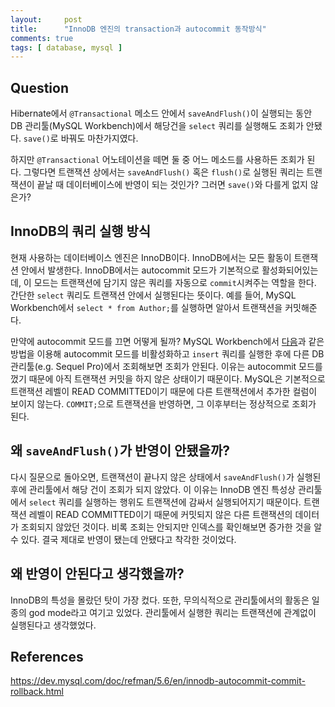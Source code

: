 ```yaml
---
layout:     post
title:      "InnoDB 엔진의 transaction과 autocommit 동작방식"
comments: true
tags: [ database, mysql ]
---
```


## Question

Hibernate에서 `@Transactional` 메소드 안에서 `saveAndFlush()`이 실행되는 동안 DB 관리툴(MySQL Workbench)에서 해당건을 `select` 쿼리를 실행해도 조회가 안됐다. `save()`로 바꿔도 마찬가지였다.

하지만 `@Transactional` 어노테이션을 떼면 둘 중 어느 메소드를 사용하든 조회가 된다. 그렇다면 트랜잭션 상에서는 `saveAndFlush()` 혹은 `flush()`로 실행된 쿼리는 트랜잭션이 끝날 때 데이터베이스에 반영이 되는 것인가? 그러면 `save()`와 다를게 없지 않은가?

## InnoDB의 쿼리 실행 방식

현재 사용하는 데이터베이스 엔진은 InnoDB이다. InnoDB에서는 모든 활동이 트랜잭션 안에서 발생한다. InnoDB에서는 autocommit 모드가 기본적으로 활성화되어있는데, 이 모드는 트랜잭션에 담기지 않은 쿼리를 자동으로 `commit`시켜주는 역할을 한다. 간단한 `select` 쿼리도 트랜잭션 안에서 실행된다는 뜻이다. 예를 들어, MySQL Workbench에서 `select * from Author;`를 실행하면 알아서 트랜잭션을 커밋해준다.

만약에 autocommit 모드를 끄면 어떻게 될까? MySQL Workbench에서 [다음](https://superuser.com/questions/317829/mysql-workbench-start-with-auto-commit-off)과 같은 방법을 이용해 autocommit 모드를 비활성화하고 `insert` 쿼리를 실행한 후에 다른 DB 관리툴(e.g. Sequel Pro)에서 조회해보면 조회가 안된다. 이유는 autocommit 모드를 껐기 때문에 아직 트랜잭션 커밋을 하지 않은 상태이기 때문이다. MySQL은 기본적으로 트랜잭션 레벨이 READ COMMITTED이기 때문에 다른 트랜잭션에서 추가한 컬럼이 보이지 않는다. `COMMIT;`으로 트랜잭션을 반영하면, 그 이후부터는 정상적으로 조회가 된다.

## 왜 `saveAndFlush()`가 반영이 안됐을까?

다시 질문으로 돌아오면, 트랜잭션이 끝나지 않은 상태에서 `saveAndFlush()`가 실행된 후에 관리툴에서 해당 건이 조회가 되지 않았다. 이 이유는 InnoDB 엔진 특성상 관리툴에서 `select` 쿼리를 실행하는 행위도 트랜잭션에 감싸서 실행되어지기 때문이다. 트랜잭션 레벨이 READ COMMITTED이기 때문에 커밋되지 않은 다른 트랜잭션의 데이터가 조회되지 않았던 것이다. 비록 조회는 안되지만 인덱스를 확인해보면 증가한 것을 알 수 있다. 결국 제대로 반영이 됐는데 안됐다고 착각한 것이었다.

## 왜 반영이 안된다고 생각했을까?

InnoDB의 특성을 몰랐던 탓이 가장 컸다. 또한, 무의식적으로 관리툴에서의 활동은 일종의 god mode라고 여기고 있었다. 관리툴에서 실행한 쿼리는 트랜잭션에 관계없이 실행된다고 생각했었다.

## References
<https://dev.mysql.com/doc/refman/5.6/en/innodb-autocommit-commit-rollback.html>